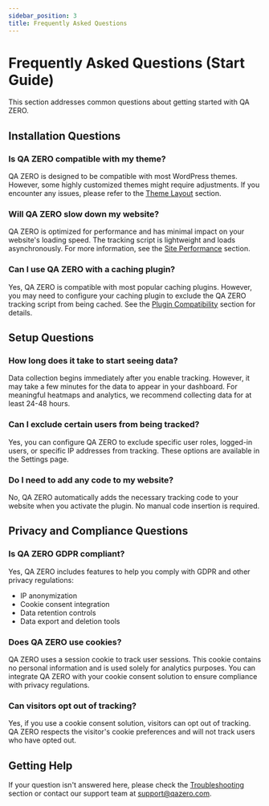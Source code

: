 ```yaml
---
sidebar_position: 3
title: Frequently Asked Questions
---
```


# Frequently Asked Questions (Start Guide)

This section addresses common questions about getting started with QA ZERO.

## Installation Questions

### Is QA ZERO compatible with my theme?

QA ZERO is designed to be compatible with most WordPress themes. However, some highly customized themes might require adjustments. If you encounter any issues, please refer to the [Theme Layout](/docs/user-manual/site-environment/theme-layout) section.

### Will QA ZERO slow down my website?

QA ZERO is optimized for performance and has minimal impact on your website's loading speed. The tracking script is lightweight and loads asynchronously. For more information, see the [Site Performance](/docs/user-manual/site-environment/site-performance) section.

### Can I use QA ZERO with a caching plugin?

Yes, QA ZERO is compatible with most popular caching plugins. However, you may need to configure your caching plugin to exclude the QA ZERO tracking script from being cached. See the [Plugin Compatibility](/docs/user-manual/site-environment/plugin-compatibility) section for details.

## Setup Questions

### How long does it take to start seeing data?

Data collection begins immediately after you enable tracking. However, it may take a few minutes for the data to appear in your dashboard. For meaningful heatmaps and analytics, we recommend collecting data for at least 24-48 hours.

### Can I exclude certain users from being tracked?

Yes, you can configure QA ZERO to exclude specific user roles, logged-in users, or specific IP addresses from tracking. These options are available in the Settings page.

### Do I need to add any code to my website?

No, QA ZERO automatically adds the necessary tracking code to your website when you activate the plugin. No manual code insertion is required.

## Privacy and Compliance Questions

### Is QA ZERO GDPR compliant?

Yes, QA ZERO includes features to help you comply with GDPR and other privacy regulations:
- IP anonymization
- Cookie consent integration
- Data retention controls
- Data export and deletion tools

### Does QA ZERO use cookies?

QA ZERO uses a session cookie to track user sessions. This cookie contains no personal information and is used solely for analytics purposes. You can integrate QA ZERO with your cookie consent solution to ensure compliance with privacy regulations.

### Can visitors opt out of tracking?

Yes, if you use a cookie consent solution, visitors can opt out of tracking. QA ZERO respects the visitor's cookie preferences and will not track users who have opted out.

## Getting Help

If your question isn't answered here, please check the [Troubleshooting](/docs/user-manual/troubleshooting/recording-issues) section or contact our support team at support@qazero.com.
